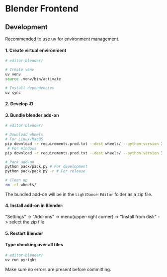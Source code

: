# Blender Frontend

## Development

Recommended to use uv for environment management.

#### 1. Create virtual environment
```bash
# editor-blender/

# Create venv
uv venv
source .venv/bin/activate

# Install dependencies
uv sync
```

#### 2. Develop :D

#### 3. Bundle blender add-on
```bash
# editor-blender/

# Download wheels
# For Linux/MacOS
pip download -r requirements.prod.txt --dest wheels/ --python-version 311 --only-binary=:all: 
 # For Windows
pip download -r requirements.prod.txt --dest wheels/ --python-version 311 --only-binary=:all: --platform win_amd64

# Pack add-on
python pack/pack.py # For development
python pack/pack.py -r # For release

# Clean up
rm -rf wheels/
```
The bundled add-on will be in the `LightDance-Editor` folder as a zip file.

#### 4. Install add-on in Blender:

"Settings" -> "Add-ons" -> menu(upper-right corner) -> "Install from disk" -> select the zip file

#### 5. Restart Blender

#### Type checking over all files
```bash
# editor-blender/
uv run pyright
```
Make sure no errors are present before committing.
